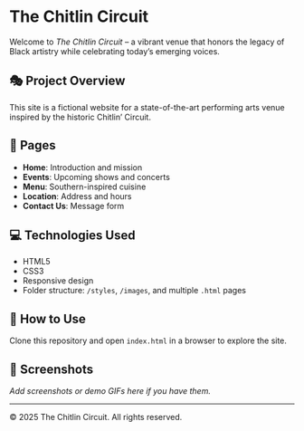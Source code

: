 # The Chitlin Circuit

Welcome to *The Chitlin Circuit* – a vibrant venue that honors the legacy of Black artistry while celebrating today’s emerging voices.

## 🎭 Project Overview
This site is a fictional website for a state-of-the-art performing arts venue inspired by the historic Chitlin’ Circuit.

## 🔗 Pages
- **Home**: Introduction and mission
- **Events**: Upcoming shows and concerts
- **Menu**: Southern-inspired cuisine
- **Location**: Address and hours
- **Contact Us**: Message form

## 💻 Technologies Used
- HTML5
- CSS3
- Responsive design
- Folder structure: `/styles`, `/images`, and multiple `.html` pages

## 📂 How to Use
Clone this repository and open `index.html` in a browser to explore the site.

## 📸 Screenshots
_Add screenshots or demo GIFs here if you have them._

---

© 2025 The Chitlin Circuit. All rights reserved.
